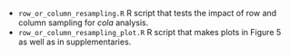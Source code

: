 - `row_or_column_resampling.R` R script that tests the impact of row and column sampling for _cola_ analysis.
- `row_or_column_resampling_plot.R` R script that makes plots in Figure 5 as well as in supplementaries.